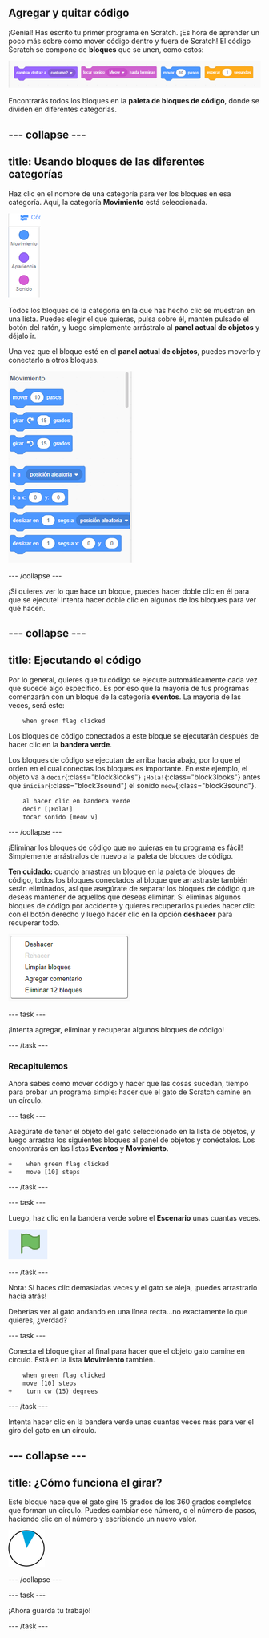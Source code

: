 ## Agregar y quitar código

¡Genial! Has escrito tu primer programa en Scratch. ¡Es hora de aprender un poco más sobre cómo mover código dentro y fuera de Scratch! El código Scratch se compone de **bloques** que se unen, como estos:

![](images/code1.png)

Encontrarás todos los bloques en la **paleta de bloques de código**, donde se dividen en diferentes categorías.

--- collapse ---
---
title: Usando bloques de las diferentes categorías
---

Haz clic en el nombre de una categoría para ver los bloques en esa categoría. Aquí, la categoría **Movimiento** está seleccionada.

![](images/code2a.png)

Todos los bloques de la categoría en la que has hecho clic se muestran en una lista. Puedes elegir el que quieras, pulsa sobre él, mantén pulsado el botón del ratón, y luego simplemente arrástralo al **panel actual de objetos** y déjalo ir.

Una vez que el bloque esté en el **panel actual de objetos**, puedes moverlo y conectarlo a otros bloques.

![](images/code2b.png)

--- /collapse ---

¡Si quieres ver lo que hace un bloque, puedes hacer doble clic en él para que se ejecute! Intenta hacer doble clic en algunos de los bloques para ver qué hacen.

--- collapse ---
---
title: Ejecutando el código
---

Por lo general, quieres que tu código se ejecute automáticamente cada vez que sucede algo específico. Es por eso que la mayoría de tus programas comenzarán con un bloque de la categoría **eventos**. La mayoría de las veces, será este:

```blocks3
    when green flag clicked
```

Los bloques de código conectados a este bloque se ejecutarán después de hacer clic en la **bandera verde**.

Los bloques de código se ejecutan de arriba hacia abajo, por lo que el orden en el cual conectas los bloques es importante. En este ejemplo, el objeto va a `decir`{:class="block3looks"} `¡Hola!`{:class="block3looks"} antes que `iniciar`{:class="block3sound"} el sonido `meow`{:class="block3sound"}.


```blocks3
    al hacer clic en bandera verde
    decir [¡Hola!]
    tocar sonido [meow v]
```

--- /collapse ---

¡Eliminar los bloques de código que no quieras en tu programa es fácil! Simplemente arrástralos de nuevo a la paleta de bloques de código.

**Ten cuidado:** cuando arrastras un bloque en la paleta de bloques de código, todos los bloques conectados al bloque que arrastraste también serán eliminados, así que asegúrate de separar los bloques de código que deseas mantener de aquellos que deseas eliminar. Si eliminas algunos bloques de código por accidente y quieres recuperarlos puedes hacer clic con el botón derecho y luego hacer clic en la opción **deshacer** para recuperar todo.

![](images/code6.png)

--- task ---

¡Intenta agregar, eliminar y recuperar algunos bloques de código!

--- /task ---

### Recapitulemos

Ahora sabes cómo mover código y hacer que las cosas sucedan, tiempo para probar un programa simple: hacer que el gato de Scratch camine en un círculo.

--- task ---

Asegúrate de tener el objeto del gato seleccionado en la lista de objetos, y luego arrastra los siguientes bloques al panel de objetos y conéctalos. Los encontrarás en las listas **Eventos** y **Movimiento**.

```blocks3
+    when green flag clicked
+    move [10] steps
```

--- /task ---

--- task ---

Luego, haz clic en la bandera verde sobre el **Escenario** unas cuantas veces.

![](images/code7.png)

--- /task ---

Nota: Si haces clic demasiadas veces y el gato se aleja, ¡puedes arrastrarlo hacia atrás!

Deberías ver al gato andando en una línea recta...no exactamente lo que quieres, ¿verdad?

--- task ---

Conecta el bloque girar al final para hacer que el objeto gato camine en círculo. Está en la lista **Movimiento** también.

```blocks3
    when green flag clicked
    move [10] steps
+    turn cw (15) degrees
```

--- /task ---

Intenta hacer clic en la bandera verde unas cuantas veces más para ver el giro del gato en un círculo.

--- collapse ---
---
title: ¿Cómo funciona el girar?
---

Este bloque hace que el gato gire 15 grados de los 360 grados completos que forman un círculo. Puedes cambiar ese número, o el número de pasos, haciendo clic en el número y escribiendo un nuevo valor.

![](images/code9.png)

--- /collapse ---

--- task ---

¡Ahora guarda tu trabajo!

--- /task ---


